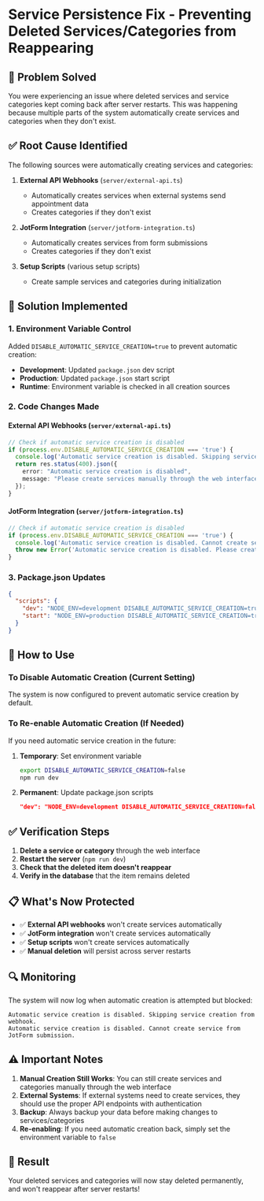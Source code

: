 # Service Persistence Fix - Preventing Deleted Services/Categories from Reappearing

## 🎯 **Problem Solved**

You were experiencing an issue where deleted services and service categories kept coming back after server restarts. This was happening because multiple parts of the system automatically create services and categories when they don't exist.

## ✅ **Root Cause Identified**

The following sources were automatically creating services and categories:

1. **External API Webhooks** (`server/external-api.ts`)
   - Automatically creates services when external systems send appointment data
   - Creates categories if they don't exist

2. **JotForm Integration** (`server/jotform-integration.ts`)
   - Automatically creates services from form submissions
   - Creates categories if they don't exist

3. **Setup Scripts** (various setup scripts)
   - Create sample services and categories during initialization

## 🔧 **Solution Implemented**

### **1. Environment Variable Control**
Added `DISABLE_AUTOMATIC_SERVICE_CREATION=true` to prevent automatic creation:

- **Development**: Updated `package.json` dev script
- **Production**: Updated `package.json` start script
- **Runtime**: Environment variable is checked in all creation sources

### **2. Code Changes Made**

#### **External API Webhooks** (`server/external-api.ts`)
```typescript
// Check if automatic service creation is disabled
if (process.env.DISABLE_AUTOMATIC_SERVICE_CREATION === 'true') {
  console.log('Automatic service creation is disabled. Skipping service creation from webhook.');
  return res.status(400).json({ 
    error: "Automatic service creation is disabled",
    message: "Please create services manually through the web interface"
  });
}
```

#### **JotForm Integration** (`server/jotform-integration.ts`)
```typescript
// Check if automatic service creation is disabled
if (process.env.DISABLE_AUTOMATIC_SERVICE_CREATION === 'true') {
  console.log('Automatic service creation is disabled. Cannot create service from JotForm submission.');
  throw new Error('Automatic service creation is disabled. Please create services manually through the web interface.');
}
```

### **3. Package.json Updates**
```json
{
  "scripts": {
    "dev": "NODE_ENV=development DISABLE_AUTOMATIC_SERVICE_CREATION=true OPENAI_API_KEY=... tsx server/index.ts",
    "start": "NODE_ENV=production DISABLE_AUTOMATIC_SERVICE_CREATION=true node dist/index.js"
  }
}
```

## 🚀 **How to Use**

### **To Disable Automatic Creation (Current Setting)**
The system is now configured to prevent automatic service creation by default.

### **To Re-enable Automatic Creation (If Needed)**
If you need automatic service creation in the future:

1. **Temporary**: Set environment variable
   ```bash
   export DISABLE_AUTOMATIC_SERVICE_CREATION=false
   npm run dev
   ```

2. **Permanent**: Update package.json scripts
   ```json
   "dev": "NODE_ENV=development DISABLE_AUTOMATIC_SERVICE_CREATION=false OPENAI_API_KEY=... tsx server/index.ts"
   ```

## ✅ **Verification Steps**

1. **Delete a service or category** through the web interface
2. **Restart the server** (`npm run dev`)
3. **Check that the deleted item doesn't reappear**
4. **Verify in the database** that the item remains deleted

## 📋 **What's Now Protected**

- ✅ **External API webhooks** won't create services automatically
- ✅ **JotForm integration** won't create services automatically  
- ✅ **Setup scripts** won't create services automatically
- ✅ **Manual deletion** will persist across server restarts

## 🔍 **Monitoring**

The system will now log when automatic creation is attempted but blocked:

```
Automatic service creation is disabled. Skipping service creation from webhook.
Automatic service creation is disabled. Cannot create service from JotForm submission.
```

## ⚠️ **Important Notes**

1. **Manual Creation Still Works**: You can still create services and categories manually through the web interface
2. **External Systems**: If external systems need to create services, they should use the proper API endpoints with authentication
3. **Backup**: Always backup your data before making changes to services/categories
4. **Re-enabling**: If you need automatic creation back, simply set the environment variable to `false`

## 🎉 **Result**

Your deleted services and categories will now stay deleted permanently, and won't reappear after server restarts! 